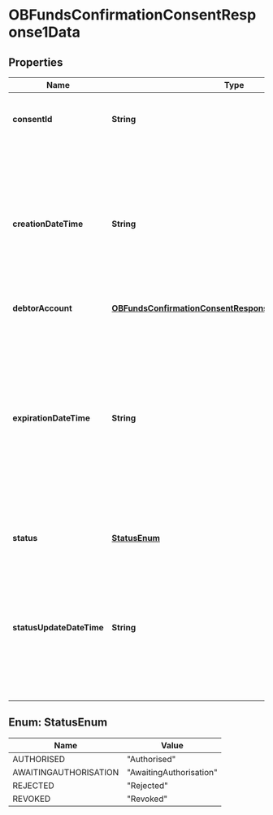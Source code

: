 
# OBFundsConfirmationConsentResponse1Data

## Properties
Name | Type | Description | Notes
------------ | ------------- | ------------- | -------------
**consentId** | **String** | Unique identification as assigned to identify the funds confirmation consent resource. | 
**creationDateTime** | **String** | Date and time at which the resource was created.All dates in the JSON payloads are represented in ISO 8601 date-time format. \\nAll date-time fields in responses must include the timezone. An example is below:\\n2017-04-05T10:43:07+00:00 | 
**debtorAccount** | [**OBFundsConfirmationConsentResponse1DataDebtorAccount**](OBFundsConfirmationConsentResponse1DataDebtorAccount.md) |  | 
**expirationDateTime** | **String** | Specified date and time the funds confirmation authorisation will expire.\\nIf this is not populated, the authorisation will be open ended.All dates in the JSON payloads are represented in ISO 8601 date-time format. \\nAll date-time fields in responses must include the timezone. An example is below:\\n2017-04-05T10:43:07+00:00 |  [optional]
**status** | [**StatusEnum**](#StatusEnum) | Specifies the status of consent resource in code form. | 
**statusUpdateDateTime** | **String** | Date and time at which the resource status was updated.All dates in the JSON payloads are represented in ISO 8601 date-time format.  All date-time fields in responses must include the timezone. An example is below: 2017-04-05T10:43:07+00:00 | 


<a name="StatusEnum"></a>
## Enum: StatusEnum
Name | Value
---- | -----
AUTHORISED | &quot;Authorised&quot;
AWAITINGAUTHORISATION | &quot;AwaitingAuthorisation&quot;
REJECTED | &quot;Rejected&quot;
REVOKED | &quot;Revoked&quot;



